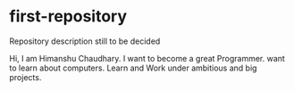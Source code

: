 # first-repository
Repository description still to be decided


Hi, I am Himanshu Chaudhary. I want to become a great Programmer. want to learn about computers.
Learn and Work under ambitious and big projects.

